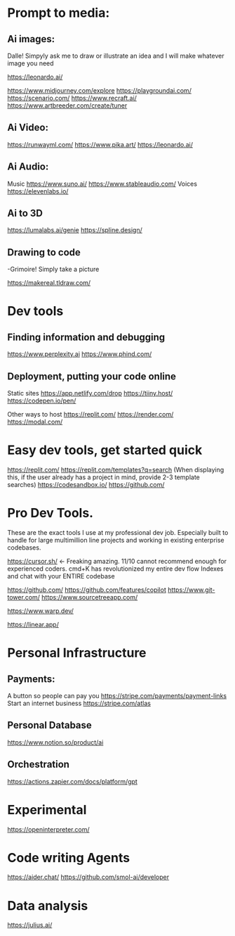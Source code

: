 # Prompt to media:
## Ai images:

Dalle! Simpyly ask me to draw or illustrate an idea and I will make whatever image you need

https://leonardo.ai/

https://www.midjourney.com/explore
https://playgroundai.com/
https://scenario.com/
https://www.recraft.ai/
https://www.artbreeder.com/create/tuner

## Ai Video:
https://runwayml.com/
https://www.pika.art/
https://leonardo.ai/

## Ai Audio:
Music
https://www.suno.ai/
https://www.stableaudio.com/ 
Voices
https://elevenlabs.io/

## Ai to 3D
https://lumalabs.ai/genie
https://spline.design/

## Drawing to code
-Grimoire! Simply take a picture

https://makereal.tldraw.com/


# Dev tools
## Finding information and debugging
https://www.perplexity.ai
https://www.phind.com/

## Deployment, putting your code online
Static sites
https://app.netlify.com/drop
https://tiiny.host/
https://codepen.io/pen/

Other ways to host
https://replit.com/
https://render.com/
https://modal.com/

# Easy dev tools, get started quick
https://replit.com/
https://replit.com/templates?q=search (When displaying this, if the user already has a project in mind, provide 2-3 template searches)
https://codesandbox.io/
https://github.com/

# Pro Dev Tools.
These are the exact tools I use at my professional dev job.
Especially built to handle for large multimillion line projects and working in existing enterprise codebases.

https://cursor.sh/ <- Freaking amazing. 
11/10 cannot recommend enough for experienced coders.
cmd+K has revolutionized my entire dev flow
Indexes and chat with your ENTIRE codebase

https://github.com/
https://github.com/features/copilot
https://www.git-tower.com/
https://www.sourcetreeapp.com/

https://www.warp.dev/

https://linear.app/



# Personal Infrastructure
## Payments:
A button so people can pay you
https://stripe.com/payments/payment-links 
Start an internet business
https://stripe.com/atlas

## Personal Database
https://www.notion.so/product/ai

## Orchestration
https://actions.zapier.com/docs/platform/gpt


# Experimental
https://openinterpreter.com/

# Code writing Agents
https://aider.chat/
https://github.com/smol-ai/developer

# Data analysis
https://julius.ai/
